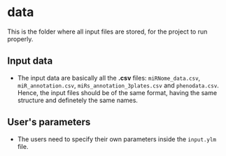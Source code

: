 # data
This is the folder where all input files are stored, for the project to run properly.

## Input data
- The input data are basically all the **.csv** files: `miRNome_data.csv`, `miR_annotation.csv`, `miRs_annotation_3plates.csv` and `phenodata.csv`.  
Hence, the input files should be of the same format, having the same structure and definetely the same names.

## User's parameters
- The users need to specify their own parameters inside the `input.ylm` file.
